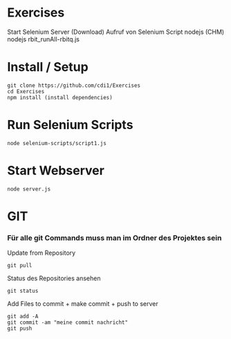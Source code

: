 # Exercises
Start Selenium Server (Download)
Aufruf von Selenium Script nodejs (CHM)
nodejs rbit_runAll-rbitq.js

# Install / Setup
```
git clone https://github.com/cdi1/Exercises
cd Exercises
npm install (install dependencies)
```

# Run Selenium Scripts
```
node selenium-scripts/script1.js
```

# Start Webserver
```
node server.js
```


# GIT
### Für alle git Commands muss man im Ordner des Projektes sein
Update from Repository
```
git pull
```
Status des Repositories ansehen
```
git status
```
Add Files to commit + make commit + push to server
```
git add -A
git commit -am "meine commit nachricht"
git push
```
